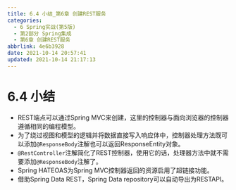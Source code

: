 ```yaml
---
title: 6.4 小结_第6章 创建REST服务
categories:
  - 6 Spring实战(第5版)
  - 第2部分 Spring集成
  - 第6章 创建REST服务
abbrlink: 4e6b3928
date: 2021-10-14 20:57:41
updated: 2021-10-14 21:17:13
---
```

# 6.4 小结
- REST端点可以通过Spring MVC来创建，这里的控制器与面向浏览器的控制器遵循相同的编程模型。
- 为了绕过视图和模型的逻辑并将数据直接写入响应体中，控制器处理方法既可以添加`@ResponseBody`注解也可以返回ResponseEntity对象。
- `@RestController`注解简化了REST控制器，使用它的话，处理器方法中就不需要添加`@ResponseBody`注解了。
- Spring HATEOAS为Spring MVC控制器返回的资源启用了超链接功能。
- 借助Spring Data REST，Spring Data repository可以自动导出为RESTAPI。

